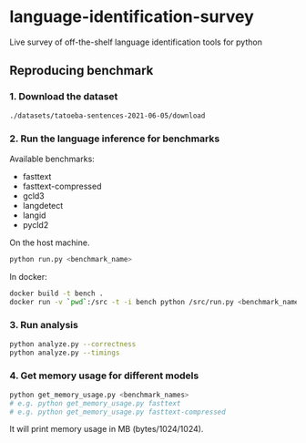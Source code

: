 # language-identification-survey
Live survey of off-the-shelf language identification tools for python

## Reproducing benchmark

### 1. Download the dataset
```bash
./datasets/tatoeba-sentences-2021-06-05/download
```

### 2. Run the language inference for benchmarks

Available benchmarks:
- fasttext
- fasttext-compressed
- gcld3
- langdetect
- langid
- pycld2

On the host machine.
```bash
python run.py <benchmark_name>
```

In docker:
```bash
docker build -t bench .
docker run -v `pwd`:/src -t -i bench python /src/run.py <benchmark_name>
```

### 3. Run analysis
```bash
python analyze.py --correctness
python analyze.py --timings
```

### 4. Get memory usage for different models
```bash
python get_memory_usage.py <benchmark_names>
# e.g. python get_memory_usage.py fasttext
# e.g. python get_memory_usage.py fasttext-compressed
```

It will print memory usage in MB (bytes/1024/1024).
